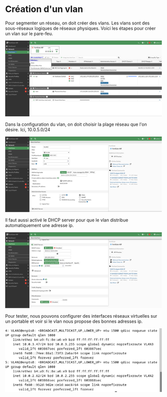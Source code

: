 # Création d'un vlan

Pour segmenter un réseau, on doit créer des vlans. Les vlans sont des sous-réseaux logiques de réseaux physiques. Voici les étapes pour créer un vlan sur le pare-feu.

![Alt text](./images/VLAN1.png)

Dans la configuration du vlan, on doit choisir la plage réseau que l'on désire. Ici, 10.0.5.0/24

![Alt text](./images/VLAN2.png)

Il faut aussi activé le DHCP server pour que le vlan distribue automatiquement une adresse ip.

![Alt text](./images/VLAN3.png)

Pour tester, nous pouvons configurer des interfaces réseaux virtuelles sur un portable et voir si le vlan nous propose des bonnes adresses ip.

![Alt text](./images/VLAN4.png)